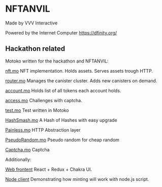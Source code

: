 # NFTANVIL

Made by VVV Interactive

Powered by the Internet Computer https://dfinity.org/

## Hackathon related

Motoko written for the hackathon and NFTANVIL:

[nft.mo](https://github.com/infu/nftanvil/blob/main/src/ic/dropship/nft.mo) NFT implementation. Holds assets. Serves assets trough HTTP.

[router.mo](https://github.com/infu/nftanvil/blob/main/src/ic/dropship/router.mo) Manages the canister cluster. Adds new canisters on demand.

[account.mo](https://github.com/infu/nftanvil/blob/main/src/ic/dropship/account.mo) Holds list of all tokens each account holds.

[access.mo](https://github.com/infu/nftanvil/blob/main/src/ic/accesscontrol/access.mo) Challenges with captcha.

[test.mo](https://github.com/infu/nftanvil/blob/main/test/token_basic.mo) Test written in Motoko

[HashSmash.mo](https://github.com/vvv-interactive/vvv.mo/blob/main/src/HashSmash.mo) A Hash of Hashes with easy upgrade

[Painless.mo](https://github.com/vvv-interactive/vvv.mo/blob/main/src/Painless.mo) HTTP Abstraction layer

[PseudoRandom.mo](https://github.com/vvv-interactive/vvv.mo/blob/main/src/PseudoRandom.mo) Pseudo random for cheap random

[Captcha.mo](https://github.com/vvv-interactive/vvv.mo/blob/main/src/Captcha.mo) Captcha

Additionally: 

[Web frontent](https://github.com/infu/nftanvil/tree/main/src) React + Redux + Chakra UI.

[Node client](https://github.com/infu/nftanvil_demo_minter) Demonstrating how minting will work with node.js script.
